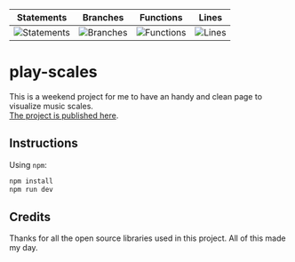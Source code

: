 | Statements                  | Branches                | Functions                 | Lines             |
| --------------------------- | ----------------------- | ------------------------- | ----------------- |
| ![Statements](#statements#) | ![Branches](#branches#) | ![Functions](#functions#) | ![Lines](#lines#) |

# play-scales

This is a weekend project for me to have an handy and clean page to visualize music scales.  
[The project is published here](https://www.play-scales.com).

## Instructions

Using `npm`:

```bash
npm install
npm run dev
```

## Credits

Thanks for all the open source libraries used in this project. All of this made my day.
